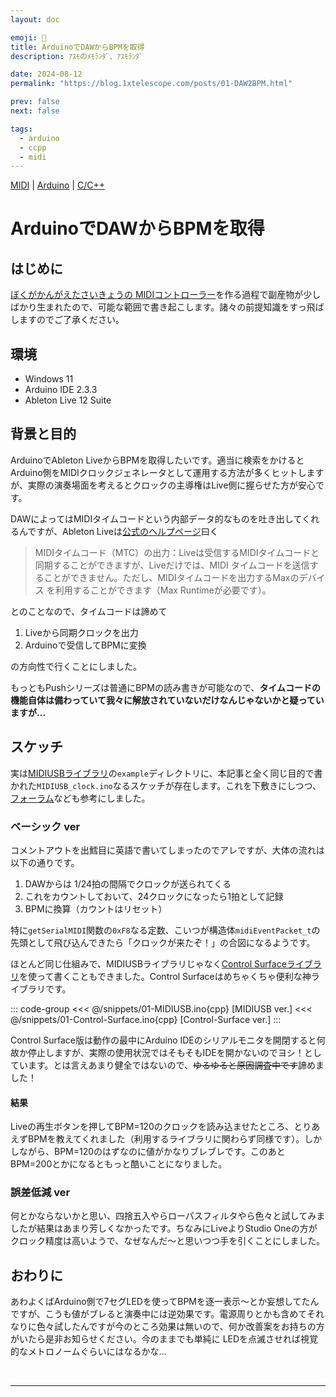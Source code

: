 ```yaml
---
layout: doc

emoji: 🎵
title: ArduinoでDAWからBPMを取得
description: ｱｽﾓのﾒﾓﾗﾝﾀﾞ、ｱｽﾓﾗﾝﾀﾞ

date: 2024-08-12
permalink: "https://blog.1xtelescope.com/posts/01-DAW2BPM.html"

prev: false
next: false

tags:
  - arduino
  - ccpp
  - midi
---
```


[MIDI](../tags/midi) | [Arduino](../tags/arduino) | [C/C++](../tags/ccpp)

# ArduinoでDAWからBPMを取得

## はじめに

[ぼくがかんがえたさいきょうの MIDIコントローラー](./02-HeartLand)を作る過程で副産物が少しばかり生まれたので、可能な範囲で書き起こします。諸々の前提知識をすっ飛ばしますのでご了承ください。

## 環境

- Windows 11
- Arduino IDE 2.3.3
- Ableton Live 12 Suite

## 背景と目的

ArduinoでAbleton LiveからBPMを取得したいです。適当に検索をかけるとArduino側をMIDIクロックジェネレータとして運用する方法が多くヒットしますが、実際の演奏場面を考えるとクロックの主導権はLive側に握らせた方が安心です。

DAWによってはMIDIタイムコードという内部データ的なものを吐き出してくれるんですが、Ableton Liveは[公式のヘルプページ](https://help.ableton.com/hc/ja/articles/209071149-MIDI%E3%81%A7Live%E3%82%92%E5%90%8C%E6%9C%9F%E3%81%99%E3%82%8B "MIDIでLiveを同期する")曰く

> MIDIタイムコード（MTC）の出力：Liveは受信するMIDIタイムコードと同期することができますが、Liveだけでは、MIDI タイムコードを送信することができません。ただし、MIDIタイムコードを出力するMaxのデバイス を利用することができます（Max Runtimeが必要です）。

とのことなので、タイムコードは諦めて

1. Liveから同期クロックを出力
2. Arduinoで受信してBPMに変換

の方向性で行くことにしました。

もっともPushシリーズは普通にBPMの読み書きが可能なので、**タイムコードの機能自体は備わっていて我々に解放されていないだけなんじゃないかと疑っていますが…**

## スケッチ

実は[MIDIUSBライブラリ](https://github.com/arduino-libraries/MIDIUSB.git "MIDIUSB Library for Arduino")の`example`ディレクトリに、本記事と全く同じ目的で書かれた`MIDIUSB_clock.ino`なるスケッチが存在します。これを下敷きにしつつ、[フォーラム](https://forum.arduino.cc/t/missing-midi-in-messages-with-midiusb-library-and-arduino-micro/453585 "Missing Midi In messages with MIDIUSB library and Arduino Micro")なども参考にしました。

### ベーシック ver

コメントアウトを出鱈目に英語で書いてしまったのでアレですが、大体の流れは以下の通りです。

1. DAWからは 1/24拍の間隔でクロックが送られてくる
2. これをカウントしておいて、24クロックになったら1拍として記録
3. BPMに換算（カウントはリセット）

特に`getSerialMIDI`関数の`0xF8`なる定数、こいつが構造体`midiEventPacket_t`の先頭として飛び込んできたら「クロックが来たぞ！」の合図になるようです。

ほとんど同じ仕組みで、MIDIUSBライブラリじゃなく[Control Surfaceライブラリ](https://github.com/tttapa/Control-Surface.git "Control Surface")を使って書くこともできました。Control Surfaceはめちゃくちゃ便利な神ライブラリです。

::: code-group
<<< @/snippets/01-MIDIUSB.ino{cpp} [MIDIUSB ver.]
<<< @/snippets/01-Control-Surface.ino{cpp} [Control-Surface ver.]
:::

Control Surface版は動作の最中にArduino IDEのシリアルモニタを開閉すると何故か停止しますが、実際の使用状況ではそもそもIDEを開かないのでヨシ！としています。とは言えあまり健全ではないので、~~ゆるゆると原因調査中です~~諦めました！

#### 結果

Liveの再生ボタンを押してBPM=120のクロックを読み込ませたところ、とりあえずBPMを教えてくれました（利用するライブラリに関わらず同様です）。しかしながら、BPM=120のはずなのに値がかなりブレブレです。このあと BPM=200とかになるともっと酷いことになりました。

<ImageGroup
  :sources="[
    '/images/01-01.webp',
  ]"
  type="big"
/>

### 誤差低減 ver

何とかならないかと思い、四捨五入やらローパスフィルタやら色々と試してみましたが結果はあまり芳しくなかったです。ちなみにLiveよりStudio Oneの方がクロック精度は高いようで、なぜなんだ～と思いつつ手を引くことにしました。

<ImageGroup
  :sources="[
    '/images/01-02.webp',
    '/images/01-03.webp'
  ]"
  type="double"
  caption="← Ableton Live | Studio One →"
/>

## おわりに

あわよくばArduino側で7セグLEDを使ってBPMを逐一表示～とか妄想してたんですが、こうも値がブレると演奏中には逆効果です。電源周りとかも含めてそれなりに色々試したんですが今のところ効果は無いので、何か改善案をお持ちの方がいたら是非お知らせください。今のままでも単純に LEDを点滅させれば視覚的なメトロノームぐらいにはなるかな…

<br/>

---
